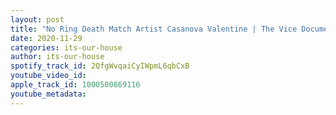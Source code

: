 ```yaml
---
layout: post
title: "No Ring Death Match Artist Casanova Valentine | The Vice Documentary Changed Everything | #7"
date: 2020-11-29
categories: its-our-house
author: its-our-house
spotify_track_id: 2QfgWvqaiCyIWpmL6qbCxB
youtube_video_id: 
apple_track_id: 1000500869116
youtube_metadata: 
---
```

